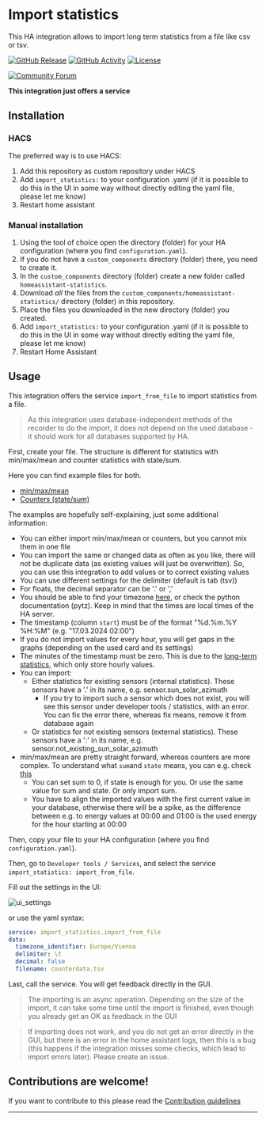# Import statistics

This HA integration allows to import long term statistics from a file like csv or tsv.

[![GitHub Release][releases-shield]][releases]
[![GitHub Activity][commits-shield]][commits]
[![License][license-shield]](LICENSE)

<!-- ![Project Maintenance][maintenance-shield] -->

[![Community Forum][forum-shield]][forum]

**This integration just offers a service**

## Installation

### HACS

The preferred way is to use HACS:

1. Add this repository as custom repository under HACS
1. Add `import_statistics:` to your configuration .yaml (if it is possible to do this in the UI in some way without directly editing the yaml file, please let me know)
1. Restart home assistant

### Manual installation

1. Using the tool of choice open the directory (folder) for your HA configuration (where you find `configuration.yaml`).
1. If you do not have a `custom_components` directory (folder) there, you need to create it.
1. In the `custom_components` directory (folder) create a new folder called `homeassistant-statistics`.
1. Download _all_ the files from the `custom_components/homeassistant-statistics/` directory (folder) in this repository.
1. Place the files you downloaded in the new directory (folder) you created.
1. Add `import_statistics:` to your configuration .yaml (if it is possible to do this in the UI in some way without directly editing the yaml file, please let me know)
1. Restart Home Assistant

## Usage

This integration offers the service `import_from_file` to import statistics from a file.

> As this integration uses database-independent methods of the recorder to do the import, it does not depend on the used database - it should work for all databases supported by HA.

First, create your file. The structure is different for statistics with min/max/mean and counter statistics with state/sum.

Here you can find example files for both.

- [min/max/mean](./assets/min_max_mean.tsv)
- [Counters (state/sum)](./assets/state_sum.tsv)

The examples are hopefully self-explaining, just some additional information:

- You can either import min/max/mean or counters, but you cannot mix them in one file
- You can import the same or changed data as often as you like, there will not be duplicate data (as existing values will just be overwritten). So, you can use this integration to add values or to correct existing values
- You can use different settings for the delimiter (default is tab (tsv))
- For floats, the decimal separator can be '.' or ','
- You should be able to find your timezone [here](https://en.wikipedia.org/wiki/List_of_tz_database_time_zones), or check the python documentation (pytz). Keep in mind that the times are local times of the HA server.
- The timestamp (column `start`) must be of the format "%d.%m.%Y %H:%M" (e.g. "17.03.2024 02:00")
- If you do not import values for every hour, you will get gaps in the graphs (depending on the used card and its settings)
- The minutes of the timestamp must be zero. This is due to the [long-term statistics](https://data.home-assistant.io/docs/statistics/#:~:text=Home%20Assistant%20has%20support%20for,of%20the%20short%2Dterm%20statistics.), which only store hourly values.
- You can import:
    - Either statistics for existing sensors (internal statistics). These sensors have a '.' in its name, e.g. sensor.sun_solar_azimuth
        - If you try to import such a sensor which does not exist, you will see this sensor under developer tools / statistics, with an error. You can fix the error there, whereas fix means, remove it from database again
    - Or statistics for not existing sensors (external statistics). These sensors have a ':' in its name, e.g. sensor.not_existing_sun_solar_azimuth
- min/max/mean are pretty straight forward, whereas counters are more complex. To understand what `sum`and `state` means, you can e.g. check [this](https://developers.home-assistant.io/blog/2021/08/16/state_class_total/)
    - You can set sum to 0, if state is enough for you. Or use the same value for sum and state. Or only import sum.
    - You have to align the imported values with the first current value in your database, otherwise there will be a spike, as the difference between e.g. to energy values at 00:00 and 01:00 is the used energy for the hour starting at 00:00

Then, copy your file to your HA configuration (where you find `configuration.yaml`).

Then, go to `Developer tools / Services`, and select the service `import_statistics: import_from_file`.

Fill out the settings in the UI:

![ui_settings](assets/service_ui.png)

or use the yaml syntax:

```yaml
service: import_statistics.import_from_file
data:
  timezone_identifier: Europe/Vienna
  delimiter: \t
  decimal: false
  filename: counterdata.tsv
```

Last, call the service. You will get feedback directly in the GUI.

> The importing is an async operation. Depending on the size of the import, it can take some time until the import is finished, even though you already get an OK as feedback in the GUI

> If importing does not work, and you do not get an error directly in the GUI, but there is an error in the home assistant logs, then this is a bug (this happens if the integration misses some checks, which lead to import errors later). Please create an issue.

## Contributions are welcome!

If you want to contribute to this please read the [Contribution guidelines](CONTRIBUTING.md)

***

[import_statistics]: https://github.com/klausj1/homeassistant-statistics
[commits-shield]: https://img.shields.io/github/commit-activity/y/klausj1/homeassistant-statistics.svg
[commits]: https://github.com/klausj1/homeassistant-statistics/commits/main
[exampleimg]: example.png
[forum-shield]: https://img.shields.io/badge/community-forum-brightgreen.svg
[forum]: https://community.home-assistant.io/t/custom-integration-to-import-long-term-statistics-from-a-file-like-csv-or-tsv
[license-shield]: https://img.shields.io/github/license/klausj1/homeassistant-statistics.svg
[releases-shield]: https://img.shields.io/github/v/release/klausj1/homeassistant-statistics?include_prereleases
[releases]: https://github.com/klausj1/homeassistant-statistics/releases

